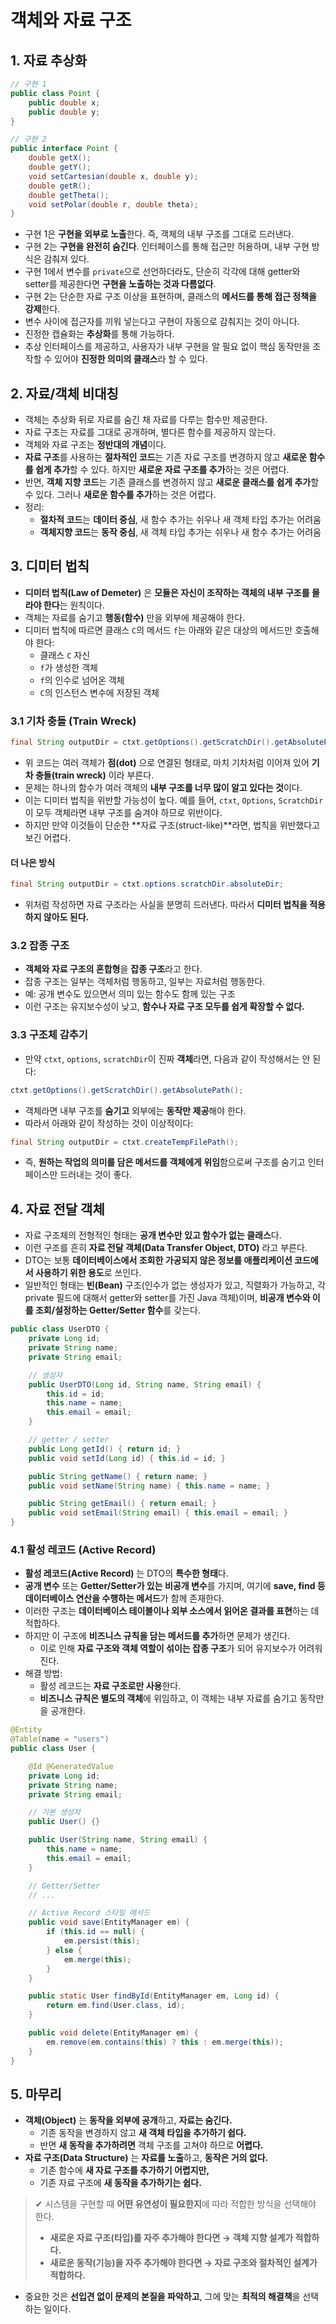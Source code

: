 # 객체와 자료 구조

## 1. 자료 추상화

```java
// 구현 1
public class Point {
    public double x;
    public double y;
}
```

```java
// 구현 2
public interface Point {
    double getX();
    double getY();
    void setCartesian(double x, double y);
    double getR();
    double getTheta();
    void setPolar(double r, double theta);
}
```

- 구현 1은 **구현을 외부로 노출**한다. 즉, 객체의 내부 구조를 그대로 드러낸다.
- 구현 2는 **구현을 완전히 숨긴다**. 인터페이스를 통해 접근만 허용하며, 내부 구현 방식은 감춰져 있다.
- 구현 1에서 변수를 `private`으로 선언하더라도, 단순히 각각에 대해 getter와 setter를 제공한다면 **구현을 노출하는 것과 다름없다**.
- 구현 2는 단순한 자료 구조 이상을 표현하며, 클래스의 **메서드를 통해 접근 정책을 강제**한다.
- 변수 사이에 접근자를 끼워 넣는다고 구현이 자동으로 감춰지는 것이 아니다.
- 진정한 캡슐화는 **추상화**를 통해 가능하다.
- 추상 인터페이스를 제공하고, 사용자가 내부 구현을 알 필요 없이 핵심 동작만을 조작할 수 있어야 **진정한 의미의 클래스**라 할 수 있다.

## 2. 자료/객체 비대칭

- 객체는 추상화 뒤로 자료를 숨긴 채 자료를 다루는 함수만 제공한다.
- 자료 구조는 자료를 그대로 공개하며, 별다른 함수를 제공하지 않는다.
- 객체와 자료 구조는 **정반대의 개념**이다.
- **자료 구조**를 사용하는 **절차적인 코드**는 기존 자료 구조를 변경하지 않고 **새로운 함수를 쉽게 추가**할 수 있다. 하지만 **새로운 자료 구조를 추가**하는 것은 어렵다.
- 반면, **객체 지향 코드**는 기존 클래스를 변경하지 않고 **새로운 클래스를 쉽게 추가**할 수 있다. 그러나 **새로운 함수를 추가**하는 것은 어렵다.
- 정리:
  - **절차적 코드**는 **데이터 중심**, 새 함수 추가는 쉬우나 새 객체 타입 추가는 어려움
  - **객체지향 코드**는 **동작 중심**, 새 객체 타입 추가는 쉬우나 새 함수 추가는 어려움

## 3. 디미터 법칙

- **디미터 법칙(Law of Demeter)** 은 **모듈은 자신이 조작하는 객체의 내부 구조를 몰라야 한다**는 원칙이다.
- 객체는 자료를 숨기고 **행동(함수)** 만을 외부에 제공해야 한다.
- 디미터 법칙에 따르면 클래스 `C`의 메서드 `f`는 아래와 같은 대상의 메서드만 호출해야 한다:
  - 클래스 `C` 자신
  - `f`가 생성한 객체
  - `f`의 인수로 넘어온 객체
  - `C`의 인스턴스 변수에 저장된 객체

### 3.1 기차 충돌 (Train Wreck)

```java
final String outputDir = ctxt.getOptions().getScratchDir().getAbsolutePath();
```

- 위 코드는 여러 객체가 **점(dot)** 으로 연결된 형태로, 마치 기차처럼 이어져 있어 **기차 충돌(train wreck)** 이라 부른다.
- 문제는 하나의 함수가 여러 객체의 **내부 구조를 너무 많이 알고 있다는 것**이다.
- 이는 디미터 법칙을 위반할 가능성이 높다. 예를 들어, `ctxt`, `Options`, `ScratchDir`이 모두 객체라면 내부 구조를 숨겨야 하므로 위반이다.
- 하지만 만약 이것들이 단순한 **자료 구조(struct-like)**라면, 법칙을 위반했다고 보긴 어렵다.

#### 더 나은 방식

```java
final String outputDir = ctxt.options.scratchDir.absoluteDir;
```

- 위처럼 작성하면 자료 구조라는 사실을 분명히 드러낸다. 따라서 **디미터 법칙을 적용하지 않아도 된다.**

### 3.2 잡종 구조

- **객체와 자료 구조의 혼합형**을 **잡종 구조**라고 한다.
- 잡종 구조는 일부는 객체처럼 행동하고, 일부는 자료처럼 행동한다.
- 예: 공개 변수도 있으면서 의미 있는 함수도 함께 있는 구조
- 이런 구조는 유지보수성이 낮고, **함수나 자료 구조 모두를 쉽게 확장할 수 없다.**

### 3.3 구조체 감추기

- 만약 `ctxt`, `options`, `scratchDir`이 진짜 **객체**라면, 다음과 같이 작성해서는 안 된다:

```java
ctxt.getOptions().getScratchDir().getAbsolutePath();
```

- 객체라면 내부 구조를 **숨기고** 외부에는 **동작만 제공**해야 한다.
- 따라서 아래와 같이 작성하는 것이 이상적이다:

```java
final String outputDir = ctxt.createTempFilePath();
```

- 즉, **원하는 작업의 의미를 담은 메서드를 객체에게 위임**함으로써 구조를 숨기고 인터페이스만 드러내는 것이 좋다.

## 4. 자료 전달 객체

- 자료 구조체의 전형적인 형태는 **공개 변수만 있고 함수가 없는 클래스**다.
- 이런 구조를 흔히 **자료 전달 객체(Data Transfer Object, DTO)** 라고 부른다.
- DTO는 보통 **데이터베이스에서 조회한 가공되지 않은 정보를 애플리케이션 코드에서 사용하기 위한 용도**로 쓰인다.
- 일반적인 형태는 **빈(Bean)** 구조(인수가 없는 생성자가 있고, 직렬화가 가능하고, 각 private 필드에 대해서 getter와 setter를 가진 Java 객체)이며, **비공개 변수와 이를 조회/설정하는 Getter/Setter 함수**를 갖는다.

```java
public class UserDTO {
    private Long id;
    private String name;
    private String email;

    // 생성자
    public UserDTO(Long id, String name, String email) {
        this.id = id;
        this.name = name;
        this.email = email;
    }

    // getter / setter
    public Long getId() { return id; }
    public void setId(Long id) { this.id = id; }

    public String getName() { return name; }
    public void setName(String name) { this.name = name; }

    public String getEmail() { return email; }
    public void setEmail(String email) { this.email = email; }
}
```

### 4.1 활성 레코드 (Active Record)

- **활성 레코드(Active Record)** 는 DTO의 **특수한 형태**다.
- **공개 변수** 또는 **Getter/Setter가 있는 비공개 변수**를 가지며, 여기에 **save, find 등 데이터베이스 연산을 수행하는 메서드**가 함께 존재한다.
- 이러한 구조는 **데이터베이스 테이블이나 외부 소스에서 읽어온 결과를 표현**하는 데 적합하다.
- 하지만 이 구조에 **비즈니스 규칙을 담는 메서드를 추가**하면 문제가 생긴다.
  - 이로 인해 **자료 구조와 객체 역할이 섞이는 잡종 구조**가 되어 유지보수가 어려워진다.
- 해결 방법:
  - 활성 레코드는 **자료 구조로만 사용**한다.
  - **비즈니스 규칙은 별도의 객체**에 위임하고, 이 객체는 내부 자료를 숨기고 동작만을 공개한다.

```java
@Entity
@Table(name = "users")
public class User {

    @Id @GeneratedValue
    private Long id;
    private String name;
    private String email;

    // 기본 생성자
    public User() {}

    public User(String name, String email) {
        this.name = name;
        this.email = email;
    }

    // Getter/Setter
    // ...

    // Active Record 스타일 메서드
    public void save(EntityManager em) {
        if (this.id == null) {
            em.persist(this);
        } else {
            em.merge(this);
        }
    }

    public static User findById(EntityManager em, Long id) {
        return em.find(User.class, id);
    }

    public void delete(EntityManager em) {
        em.remove(em.contains(this) ? this : em.merge(this));
    }
}
```

## 5. 마무리

- **객체(Object)** 는 **동작을 외부에 공개**하고, **자료는 숨긴다.**
  - 기존 동작을 변경하지 않고 **새 객체 타입을 추가하기 쉽다.**
  - 반면 **새 동작을 추가하려면** 객체 구조를 고쳐야 하므로 **어렵다.**
- **자료 구조(Data Structure)** 는 **자료를 노출**하고, **동작은 거의 없다.**
  - 기존 함수에 **새 자료 구조를 추가하기 어렵지만,**
  - 기존 자료 구조에 **새 동작을 추가하기는 쉽다.**

> ✔ 시스템을 구현할 때 **어떤 유연성이 필요한지**에 따라 적합한 방식을 선택해야 한다.
>
> - **새로운 자료 구조(타입)를 자주 추가해야 한다면 → 객체 지향 설계가 적합하다.**
> - **새로운 동작(기능)을 자주 추가해야 한다면 → 자료 구조와 절차적인 설계가 적합하다.**

- 중요한 것은 **선입견 없이 문제의 본질을 파악하고**, 그에 맞는 **최적의 해결책**을 선택하는 일이다.
